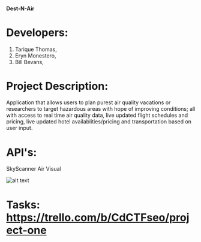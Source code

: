 #### Dest-N-Air

# Developers:
  1. Tarique Thomas,
  2. Eryn Monestero,
  3. Bill Bevans,
  
# Project Description:
  Application that allows users to plan purest air quality vacations or researchers to target hazardous areas with hope of improving conditions; all with access to real time air quality data, live updated flight schedules and pricing, live updated hotel availablities/pricing and transportation based on user input. 
  
# API's:
  SkyScanner
  Air Visual
  
  ![alt text](https://user-images.githubusercontent.com/37785557/51724135-8c37fd80-2021-11e9-844a-62601c38e7ce.png "wire frame")
  
 # Tasks: https://trello.com/b/CdCTFseo/project-one
      

